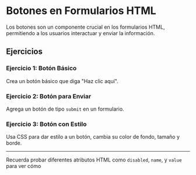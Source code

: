 # Botones en Formularios HTML

Los botones son un componente crucial en los formularios HTML, permitiendo a los usuarios interactuar y enviar la información.

## Ejercicios

### Ejercicio 1: Botón Básico
Crea un botón básico que diga "Haz clic aquí".

### Ejercicio 2: Botón para Enviar
Agrega un botón de tipo `submit` en un formulario.

### Ejercicio 3: Botón con Estilo
Usa CSS para dar estilo a un botón, cambia su color de fondo, tamaño y borde.

---

Recuerda probar diferentes atributos HTML como `disabled`, `name`, y `value` para ver cómo
